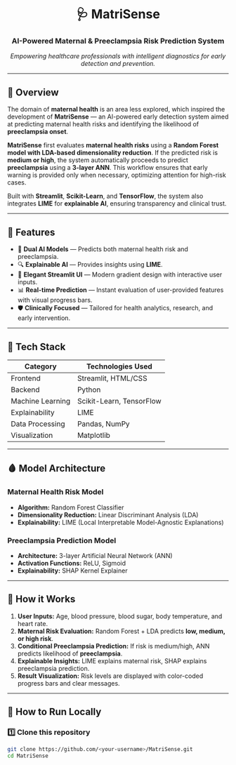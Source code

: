<h1 align="center">🩺 MatriSense</h1>
<h3 align="center">AI-Powered Maternal & Preeclampsia Risk Prediction System</h3>

<p align="center">
  <em>Empowering healthcare professionals with intelligent diagnostics for early detection and prevention.</em>
</p>

---

## 🚀 Overview

The domain of **maternal health** is an area less explored, which inspired the development of **MatriSense** — an AI-powered early detection system aimed at predicting maternal health risks and identifying the likelihood of **preeclampsia onset**.  

**MatriSense** first evaluates **maternal health risks** using a **Random Forest model with LDA-based dimensionality reduction**. If the predicted risk is **medium or high**, the system automatically proceeds to predict **preeclampsia** using a **3-layer ANN**. This workflow ensures that early warning is provided only when necessary, optimizing attention for high-risk cases.

Built with **Streamlit**, **Scikit-Learn**, and **TensorFlow**, the system also integrates **LIME** for **explainable AI**, ensuring transparency and clinical trust.

---

## 🌟 Features

- 🧠 **Dual AI Models** — Predicts both maternal health risk and preeclampsia.
- 🔍 **Explainable AI** — Provides insights using **LIME**.
- 💅 **Elegant Streamlit UI** — Modern gradient design with interactive user inputs.
- 📊 **Real-time Prediction** — Instant evaluation of user-provided features with visual progress bars.
- 🛡️ **Clinically Focused** — Tailored for health analytics, research, and early intervention.

---

## 🧩 Tech Stack

| Category | Technologies Used |
|-----------|-------------------|
| Frontend | Streamlit, HTML/CSS |
| Backend | Python |
| Machine Learning | Scikit-Learn, TensorFlow |
| Explainability | LIME |
| Data Processing | Pandas, NumPy |
| Visualization | Matplotlib |

---

## 🩸 Model Architecture

### **Maternal Health Risk Model**
- **Algorithm:** Random Forest Classifier  
- **Dimensionality Reduction:** Linear Discriminant Analysis (LDA)  
- **Explainability:** LIME (Local Interpretable Model-Agnostic Explanations)  

### **Preeclampsia Prediction Model**
- **Architecture:** 3-layer Artificial Neural Network (ANN)  
- **Activation Functions:** ReLU, Sigmoid  
- **Explainability:** SHAP Kernel Explainer  

---

## 🧭 How it Works

1. **User Inputs:** Age, blood pressure, blood sugar, body temperature, and heart rate.  
2. **Maternal Risk Evaluation:** Random Forest + LDA predicts **low, medium, or high risk**.  
3. **Conditional Preeclampsia Prediction:** If risk is medium/high, ANN predicts likelihood of **preeclampsia**.  
4. **Explainable Insights:** LIME explains maternal risk, SHAP explains preeclampsia prediction.  
5. **Result Visualization:** Risk levels are displayed with color-coded progress bars and clear messages.

---

## 🧭 How to Run Locally

### 1️⃣ Clone this repository
```bash
git clone https://github.com/<your-username>/MatriSense.git
cd MatriSense
